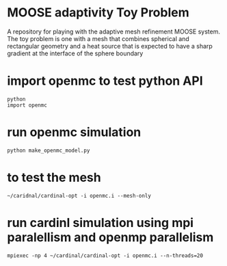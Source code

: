 # MOOSE adaptivity Toy Problem
A repository for playing with the adaptive mesh refinement MOOSE system. The toy problem is one with a mesh that combines spherical and rectangular geometry and a heat source that is expected to have a sharp gradient at the interface of the sphere boundary

# import openmc to test python API
`python`  
`import openmc`

# run openmc simulation
`python make_openmc_model.py`

# to test the mesh
`~/caridnal/cardinal-opt -i openmc.i --mesh-only`

# run cardinl simulation using mpi paralellism and openmp parallelism
`mpiexec -np 4 ~/cardinal/cardinal-opt -i openmc.i --n-threads=20`